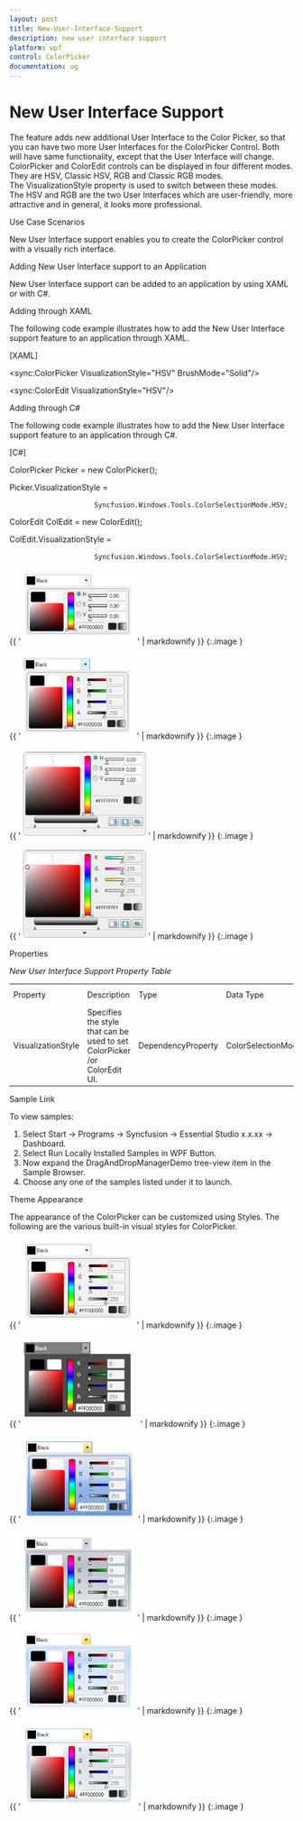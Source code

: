```yaml
---
layout: post
title: New-User-Interface-Support
description: new user interface support
platform: wpf
control: ColorPicker
documentation: ug
---
```


# New User Interface Support

The feature adds new additional User Interface to the Color Picker, so that you can have two more User Interfaces for the ColorPicker Control. Both will have same functionality, except that the User Interface will change. ColorPicker and ColorEdit controls can be displayed in four different modes. They are HSV, Classic HSV, RGB and Classic RGB modes. The VisualizationStyle property is used to switch between these modes. The HSV and RGB are the two User Interfaces which are user-friendly, more attractive and in general, it looks more professional.

Use Case Scenarios

New User Interface support enables you to create the ColorPicker control with a visually rich interface.

Adding New User Interface support to an Application 

New User Interface support can be added to an application by using XAML or with C#.

Adding through XAML

The following code example illustrates how to add the New User Interface support feature to an application through XAML.



[XAML]



<sync:ColorPicker VisualizationStyle="HSV" BrushMode="Solid"/>



<sync:ColorEdit VisualizationStyle="HSV"/>







Adding through C#

The following code example illustrates how to add the New User Interface support feature to an application through C#.



[C#]



   ColorPicker Picker = new ColorPicker();

   Picker.VisualizationStyle = 

                         Syncfusion.Windows.Tools.ColorSelectionMode.HSV;



   ColorEdit ColEdit = new ColorEdit();

   ColEdit.VisualizationStyle = 

                         Syncfusion.Windows.Tools.ColorSelectionMode.HSV;







{{ '![](New-User-Interface-Support_images/New-User-Interface-Support_img1.png)' | markdownify }}
{:.image }




{{ '![](New-User-Interface-Support_images/New-User-Interface-Support_img2.png)' | markdownify }}
{:.image }




{{ '![](New-User-Interface-Support_images/New-User-Interface-Support_img3.png)' | markdownify }}
{:.image }




{{ '![](New-User-Interface-Support_images/New-User-Interface-Support_img4.png)' | markdownify }}
{:.image }




Properties



_New User Interface Support Property Table_

<table>
<tr>
<td>
Property </td><td>
Description </td><td>
Type </td><td>
Data Type </td><td>
Reference links </td></tr>
<tr>
<td>
VisualizationStyle</td><td>
Specifies the style that can be used to set ColorPicker /or ColorEdit UI.</td><td>
DependencyProperty</td><td>
ColorSelectionMode.HSV</td><td>
</td></tr>
</table>


Sample Link

To view samples: 

1. Select Start -> Programs -> Syncfusion -> Essential Studio x.x.xx -> Dashboard.
2. Select Run Locally Installed Samples in WPF Button.
3. Now expand the DragAndDropManagerDemo tree-view item in the Sample Browser.
4. Choose any one of the samples listed under it to launch. 



Theme Appearance

The appearance of the ColorPicker can be customized using Styles. The following are the various built-in visual styles for ColorPicker.



{{ '![](New-User-Interface-Support_images/New-User-Interface-Support_img5.png)' | markdownify }}
{:.image }


{{ '![](New-User-Interface-Support_images/New-User-Interface-Support_img6.png)' | markdownify }}
{:.image }




{{ '![](New-User-Interface-Support_images/New-User-Interface-Support_img7.png)' | markdownify }}
{:.image }




{{ '![](New-User-Interface-Support_images/New-User-Interface-Support_img8.png)' | markdownify }}
{:.image }




{{ '![](New-User-Interface-Support_images/New-User-Interface-Support_img9.png)' | markdownify }}
{:.image }




{{ '![](New-User-Interface-Support_images/New-User-Interface-Support_img10.png)' | markdownify }}
{:.image }




